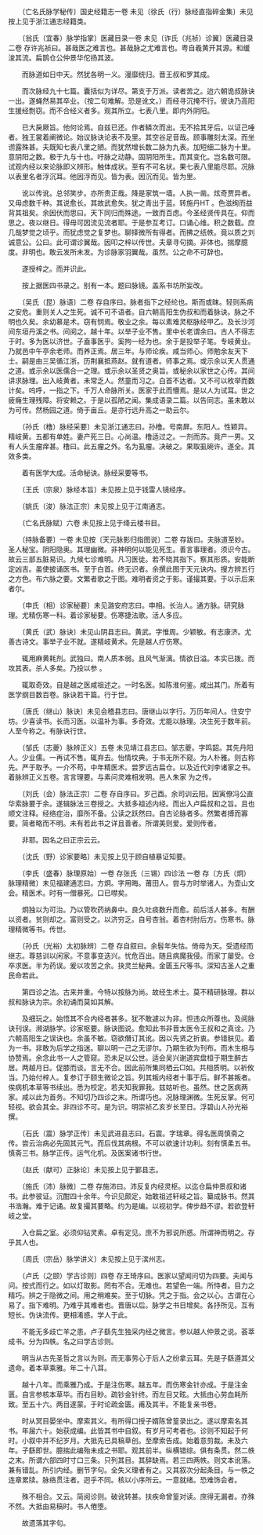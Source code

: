 <!-- { "loadSidebar": true } -->
　　〔亡名氏脉学秘传〕国史经籍志一卷 未见〔徐氏（行）脉经直指碎金集〕未见按上见于浙江通志经籍类。

　　〔翁氏（宜春）脉学指掌〕医藏目录一卷 未见〔诈氏（兆祯）诊翼〕医藏目录二卷 存许兆祯曰。甚哉医之难言也。甚哉脉之尤难言也。粤自羲黄开其源。和缓浚其流。扁鹊仓公仲景华佗扬其波。

　　而脉道如日中天。然犹各明一义。漫靡统归。晋王叔和罗其成。

　　而次脉经九十七篇。囊括似为详尽。第支于万派。读者苦之。迨六朝诡叔脉诀一出。遂蝇然易其卒业。（按二句难解。恐是讹文。）而经寻沉掩不行。彼诀乃高阳生援经剽窃。而不合经义者多。观其所立。七表八里。即内外阴阳。

　　已大戾厥旨。他何论焉。自兹已还。作者鳞次而出。无不拾其牙后。以证己唾者。独王裳着阐微论。始议脉诀论表不及里。其空谷足音哉。顾事雕刻太深。而坐谫露殊甚。夫既知七表八里之陋。而犹然增长数二脉为九表。加短细二脉为十里。意阴阳之数。极于九与十也。吁脉之动静。固阴阳所生。而其变化。岂名数可限。试观内经以来论脉即义辨形。触体成状。至有不可名状。果七表八里能尽耶。况脉以表里名者浮沉耳。他因浮而见。皆为表。因沉而见。皆为里。

　　讹以传讹。总邻笑步。亦所贵正哉。降是家筑一墙。人执一凿。炫奇贾异者。又毋虑数千种。其说愈长。其故武愈失。犹之青出于蓝。转施丹HT 。色滋绚而益背其祖矣。余因伏而思曰。天下同归而殊途。一致而百虑。今圣经贤传具在。仰而思之。夜以继日。得毋可因流见流者耶。于是参互考订。口诵心维。积之数载。庶几哉梦觉之顷乎。而犹虑觉之复梦也。聊择微所有得者。而拂之纸帙。竟以质之刘诚意公。公曰。此可谓诊翼哉。因叩之梓以传世。夫章寻句摘。非体也。揣摩臆度。非明也。敢云发所未发。为诊脉家羽翼哉。虽然。公之命不可辞也。

　　遂授梓之。而并识此。

　　按上据医四书录之。别有一本。题曰脉镜。盖系书坊所妄改。

　　〔吴氏（昆）脉语〕二卷 存自序曰。脉者指下之经纶也。斯而或昧。轻则系病之安危。重则关人之生死。诚不可不语者。自六朝高阳生伪叔和而着脉诀。脉之不明也久矣。余幼慕是术。窃有悯焉。敬业之余。每以素难灵枢脉经甲乙。及长沙河间东垣丹溪之书。间阅之。越十年。以举子业不售。里中长老谓余曰。古人不得志于时。多为医以济世。子盍事医乎。奚拘一经为也。余于是投举子笔。专岐黄业。乃就邑中午亭余老师。而养正焉。居三年。与师论疾。咸当师心。师勉余友天下士。嗣是由三吴循江浙。历荆襄抵燕赵。就有道者。师事之焉。或示余以天人贯通之道。或示余以医儒合一之理。或示余以圣贤之奥旨。或秘余以家世之心传。其间讲求脉理。出入岐黄者。未常乏人。然童而习之。白首不达者。又不可以枚举而数计矣。呜呼，一指之下。千万人命脉所关。医家于此而懵焉。是以人为试耳。世之疲癃生理残障。将安赖之。于是以孤陋之闻。集成语录二篇。以告同志。虽未敢以为可传。然杨园之道。倚于亩丘。是亦行远升高之一助云尔。

　　〔孙氏（橹）脉经采要〕未见浙江通志曰。孙橹。号南屏。东阳人。性颖异。精岐黄。五都有单姓。妻产死三日。心尚温。橹适过之。一剂而苏。竟产一男。又有人头生瘤痒甚。橹曰。此五瘤之外。名为虱瘤。决破之。果取虱碗许。遂全。其效多类。

　　着有医学大成。活命秘诀。脉经采要等书。

　　〔王氏（宗泉）脉经本旨〕未见按上见于钱雷人镜经序。

　　〔姚氏（浚）脉法正宗〕未见按上见于江南通志。

　　〔亡名氏脉赋〕六卷 未见按上见于绛云楼书目。

　　〔持脉备要〕一卷 未见按〔天元脉影归指图说〕二卷 存跋曰。夫脉道至妙。圣人秘宝。阴阳隐奥。其理幽微。非神明何以能见死生。善言事理者。须识今古。故云三部五脏易识。九候七诊难明。凡习医徒。若不晓其指下。察其形质。安能断定凶吉。虽使披诵医书。至于白首。终无识者。余撰此图于天元诀内。搜方辨五行之方色。布六脉之要。文繁者歌之于图。难明者资之于影。谨撮其要。于以示后来者尔。

　　〔申氏（相）诊家秘要〕未见潞安府志曰。申相。长治人。通方脉。研究脉理。尤精伤寒一科。着诊家秘要。伤寒捷法歌。活人多应。

　　〔黄氏（武）脉诀〕未见山阴县志曰。黄武。字惟周。少颖敏。有志康济。尤善古诗文。事举子业不就。遂精岐黄术。先是越人疗伤寒。

　　辄用麻黄耗剂。武独曰。南人质本弱。且风气渐漓。情欲日溢。本实已拨。而攻其表。杀人多矣。乃投以参 。

　　辄取奇效。自是越之医咸祖述之。一时名医。如陈淮何鉴。咸出其门。所着有医学纲目数百卷。脉诀若干篇。行于世。

　　〔唐氏（继山）脉诀〕未见会稽县志曰。唐继山以字行。万历年间人。住安宁坊。少喜读书。长而习医。以温补为事。多奇效。尤能以脉理。决生死于数年前。人至今称之。有脉诀行世。

　　〔邹氏（志夔）脉辨正义〕五卷 未见靖江县志曰。邹志夔。字鸣韶。其先丹阳人。少业儒。一再试不售。辄弃去。怡情坟典。于书无所不窥。为人朴雅。则古称先。严于取予。一介不苟。中年精医术。尝罗远古扁仓。以及近代刘李诸家之书。着脉辨正义五卷。言言理要。与素问灵难相发明。邑人朱家 为之传。

　　〔刘氏（会）脉法正宗〕二卷 存自序曰。岁己酉。余司训云阳。因寅僚冯公直华索脉要于余。遂辑脉法三卷授之。大抵多祖述内经。而出入卢扁叔和之旨。且也顺文注释。经络症治，靡所不备。公读之跃然曰。自古论脉者多。然繁者搏而寡要。简者略而不明。未有若此书之详且善者。所谓美则爱。爱则传者。

　　非耶。因名之曰正宗云云。

　　〔沈氏（野）诊家要略〕未见按上见于顾自植暴证知要。

　　〔李氏（盛春）脉理原始〕一卷 存张氏（三锡）四诊法 一卷 存〔方氏（炯）脉理精微〕未见福建通志曰。方炯。字用晦。莆田人。尝与方时举诸人。为壶山文会。精医术。时有一僧暴死。口已噤矣。

　　炯独以为可治。乃以管吹药纳鼻中。良久吐痰数升而愈。前后活人甚多。有酬以资者。贫则却之。富则受之。以济穷乏。自号杏翁。着杏村肘后方。伤寒书。脉理精微等书。传世。

　　〔孙氏（光裕）太初脉辨〕二卷 存自叙曰。余髫年失怙。倚母为天。受遗经而继志。尊慈训以闲家。不意事变迭兴。忧危百出。随且病魔我侵。而家丁屡受。仓卒求医。半为药误。爰以攻苦之余。抉灵兰秘典。金匮玉尺等书。深知古圣人之重民命若此。

　　第四诊之法。古来并重。今特以按脉为尚。故经生术士。莫不精研脉理。群以叔和脉诀为宗。余初诵而莫如其解。

　　及细玩之。始悟其不合内经者甚多。犹不敢遽以为非。怛违众所尊也。及阅脉诀刊误。濒湖脉学。诊家枢要。脉诀图说。愈知此书非晋太医令王叔和之真诠。乃六朝高阳生之误诀也。余虽不敏。窃欲僭订其讹。因以先贤之折衷。参错肤见。着为一书。非敢为后学之指迷。聊以明一己之无谬尔。乃期生欲为刊布。而木生相与协赞焉。余念此书一人之管窥。恐未足以公世。适会吴兴谢道宾盘桓于期生醉古居。两越月日。促膝而谈。言无不合。因此前所集同栖云□如。共相质明。以祈攸当。乃始付梓人。复参订于颐生微论之旨。列其叛内经者十事于后。鲜不甚叛者。俟病机本草等书续出。悉为校定。若夫知我罪我。兹姑听也。虽然。世之医病两家。咸以此为首务。不知切乃四诊之末。所谓巧也。况脉理渊微。生死反掌。何可轻视。欲会其全。非四诊不可。是为识。明崇祯乙亥岁长至日。浮碧山人孙光裕撰。

　　〔石氏（震）脉学正传〕未见武进县志曰。石震。字瑞章。得名医周慎斋之传。尝云治病必先固其元气。而后伐其病根。不可以欲速计功利。刻有慎柔五书。慎斋三书。脉学正传。运气化机。及医案诸书行世。

　　〔赵氏（献可）正脉论〕未见按上见于鄞县志。

　　〔施氏（沛）脉微〕二卷 存施沛曰。沛反复内经灵枢。以迄仓扁仲景叔和诸书。此参彼证。沉酣四十余年。今识见颇定，始敢祖述轩岐之旨。纂成脉书。然其书浩瀚。难于记诵。故复撮其要略。约为是编。以视初学。俾步趋不谬。若欲登轩岐之堂。

　　入仓扁之室。必须仰钻灵素。卓有定见。庶不为邪说所惑。所谓神而明之。存乎其人也。

　　〔周氏（宗岳）脉学讲义〕未见按上见于滨州志。

　　〔卢氏（之颐）学古诊则〕四卷 存王琦序曰。医家以望闻问切为四要。夫闻与问。按式而行之。如以灯取影。罔有不合。无难也。若望色一端。所恃者。目力之精巧。辨之于隐微之间。用之稍难矣。至于切脉。凭之于指。会之以心。古谓在心易了。指下难明。乃难乎其难者也。晋唐以后。脉学之书日增矣。各抒所见。互有短长。伪诀流传。更相淆惑。学人于此。

　　不能无多歧亡羊之患。卢子繇先生独采内经之微言。参以越人仲景之说。荟萃成书。分为四帙。名之曰学古诊则。

　　明当从古先圣哲之言以为则。而无事劳心于后人之纷拿云耳。先是子繇遵其父遗命。着本草乘雅。年二十八耳。

　　越十八年。而乘雅乃成。于是注伤寒。越五年。而伤寒金针亦成。于是注金匮。自言参核本草毕。而右目眇。疏钞金针终。而左目又眩。大抵由心劳血耗所致。至五十六。两目遂蒙。于时论疏金匮。甫及其半。不能复亲书卷。

　　时从冥目晏坐中。摩索其义。有所得口授子婿陈曾篁录出之。遂以摩索名其书。年届六十。始获成编。此皆其书中自叙。有岁月可考者也。诊则不知起于何时。小叙中并不纪岁月。大抵先已具稿草创。至摩索告成。始着意剪裁。未及六年。子繇即世。臆揣此编殆未成之书耶。观其前半。纵横错综。俱有条贯。然二帙之末。所谓六部四时寸口三条。只列其目。其辞缺焉。若三四两帙。则文本讹落。兼有错乱。所引内经。删节字句。全失义理者有之。又其叙次分起条目。与一帙之连章累牍。脉络贯注者。迥乎不同。核以小序所云。一意就绪。恐难饰会者。

　　殊不相合。又云。简阅诊则。破讹转甚。扶疾命曾篁对读。庶得无漏者。亦殊不然。大抵由易稿时。书人倦堕。

　　故遗落其字句。

